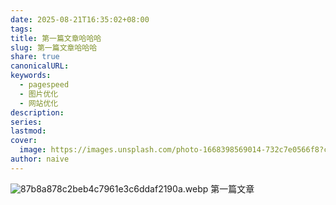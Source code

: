 ```yaml
---
date: 2025-08-21T16:35:02+08:00
tags:
title: 第一篇文章哈哈哈
slug: 第一篇文章哈哈哈
share: true
canonicalURL:
keywords:
  - pagespeed
  - 图片优化
  - 网站优化
description:
series:
lastmod:
cover:
  image: https://images.unsplash.com/photo-1668398569014-732c7e0566f8?crop=entropy&cs=tinysrgb&fit=max&fm=jpg&ixid=M3wzNjAwOTd8MHwxfHNlYXJjaHw1fHwlRTclODglQjF8ZW58MHwwfHx8MTc1NTc2MzQzMnww&ixlib=rb-4.1.0&q=80&w=1080
author: naive
---
```

![87b8a878c2beb4c7961e3c6ddaf2190a.webp](/images/87b8a878c2beb4c7961e3c6ddaf2190a.webp)
第一篇文章

